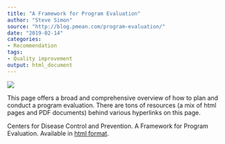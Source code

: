 ```yaml
---
title: "A Framework for Program Evaluation"
author: "Steve Simon"
source: "http://blog.pmean.com/program-evaluation/"
date: "2019-02-14"
categories:
- Recommendation
tags:
- Quality improvement
output: html_document
---
```


![](http://www.pmean.com/new-images/19/program-evaluation01.png)

<div class="notes">

This page offers a broad and comprehensive overview of how to plan and conduct a program evaluation. There are tons of resources (a mix of html pages and PDF documents) behind various hyperlinks on this page.

Centers for Disease Control and Prevention. A Framework for Program
Evaluation. Available in [html
format][cdc1].

[cdc1]: https://www.cdc.gov/eval/framework/index.htm

</div>




